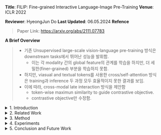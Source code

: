 **Title**: FILIP: Fine-grained Interactive Language-Image Pre-Training
**Venue**: ICLR 2022

**Reviewer**: HyeongJun Do
**Last Updated**: 06.05.2024
**Refence**
> Paper Link: https://arxiv.org/abs/2111.07783

**A Brief Overview**
> - 기존 Unsupervised large-scale vision-language pre-training 방식은 downstream tasks에서 뛰어난 성능을 발휘함.
> 	- 이는 각 modality 간의 global feature의 관계를 학습을 하지만, 더 세밀한(finer-grained) 부분을 학습하지 못함.
> - 하지만, viasual and textual tokens를 사용한 cross/self-attention 방식은 training과 inference 두 과정 모두 효율적이지 못한 결과를 보임.
> - 이에 따라, cross-modal late interaction 방식을 제안함
> 	- token-wise maximun similarity to guide contrastive objective.
> 	- contrastive objective만 수정함.

<details> 
<summary>1. Introduction</summary>
<div markdown="1"> 
안녕 
</div> 
</details>

<details> 
<summary>2. Related Work</summary>
<div markdown="1"> 
안녕 
</div> 
</details>


<details> 
<summary>3. Method</summary>
<div markdown="1"> 
안녕 
</div> 
</details>


<details> 
<summary>4. Experiments</summary>
<div markdown="1"> 
안녕 
</div> 
</details>

<details> 
<summary>5. Conclusion and Future Work</summary>
<div markdown="1"> 
안녕 
</div> 
</details>
